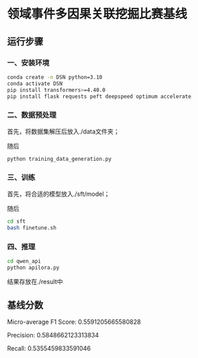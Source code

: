 # 领域事件多因果关联挖掘比赛基线

## 运行步骤

### 一、安装环境

```bash
conda create -n DSN python=3.10
conda activate DSN
pip install transformers>=4.40.0
pip install flask requests peft deepspeed optimum accelerate
```

### 二、数据预处理

首先，将数据集解压后放入./data文件夹；

随后

```bash
python training_data_generation.py
```

### 三、训练

首先，将合适的模型放入./sft/model；

随后

```bash
cd sft
bash finetune.sh
```

### 四、推理

```bash
cd qwen_api
python apilora.py
```

结果存放在./result中

## 基线分数

Micro-average F1 Score: 0.5591205665580828

Precision: 0.5848662123313834

Recall: 0.5355459833591046
